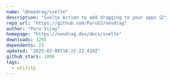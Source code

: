 ```yaml
---
name: "@neodrag/svelte"
description: "Svelte Action to add dragging to your apps 😉"
repo_url: "https://github.com/PuruVJ/neodrag"
author: "Puru Vijay"
homepage: "https://neodrag.dev/docs/svelte"
downloads: 3295
dependents: 23
updated: "2025-03-09T16:22:22.420Z"
github_stars: 1806
tags: 
  - utility
---
```

